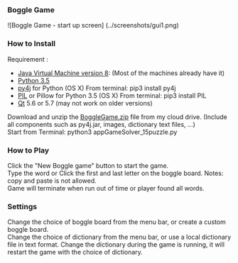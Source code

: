 ### Boggle Game
![Boggle Game - start up screen]
(../screenshots/gui1.png)  

### How to Install
Requirement :  
* [Java Virtual Machine version 8]: (Most of the machines already have it)  
* [Python 3.5]
* [py4j] for Python
  (OS X) From terminal: pip3 install py4j
* [PIL] or Pillow for Python 3.5
  (OS X) From terminal: pip3 install PIL
* [Qt] 5.6 or 5.7 (may not work on older versions)

Download and unzip the [BoggleGame.zip] file from my cloud drive.  (Include all components such as py4j.jar, images, dictionary text files, ...)  
Start from Terminal: python3 appGameSolver_15puzzle.py

### How to Play  
Click the "New Boggle game" button to start the game.  
Type the word or Click the first and last letter on the boggle board.  Notes: copy and paste is not allowed.  
Game will terminate when run out of time or player found all words.

### Settings
Change the choice of boggle board from the menu bar, or create a custom boggle board.  
Change the choice of dictionary from the menu bar, or use a local dictionary file in text format.  Change the dictionary during the game is running, it will restart the game with the choice of dictionary.

[Java Virtual Machine version 8]: http://www.oracle.com/technetwork/java/javase/downloads/jre8-downloads-2133155.html
[Python 3.5]: https://www.python.org/downloads/
[py4j]: https://www.py4j.org/install.html
[PIL]: https://wp.stolaf.edu/it/installing-pil-pillow-cimage-on-windows-and-mac/
[Qt]: https://www.qt.io
[BoggleGame.zip]: https://my.pcloud.com/publink/show?code=XZ9LTgZH643OK455rhGMGS5X42mv8HPAD1X
